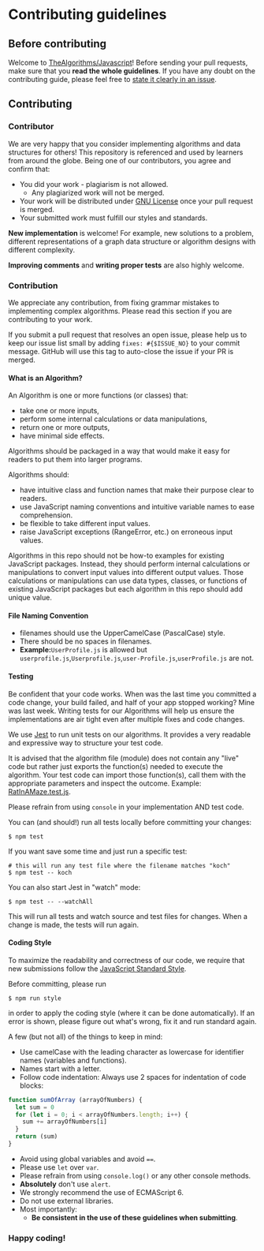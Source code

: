 # Contributing guidelines

## Before contributing

Welcome to [TheAlgorithms/Javascript](https://github.com/TheAlgorithms/Javascript)! Before sending your pull requests,
make sure that you **read the whole guidelines**. If you have any doubt on the contributing guide, please feel free to
[state it clearly in an issue](https://github.com/TheAlgorithms/Javascript/issues/new).

## Contributing

### Contributor

We are very happy that you consider implementing algorithms and data structures for others! This repository is
referenced and used by learners from around the globe. Being one of our contributors, you agree and confirm that:

* You did your work - plagiarism is not allowed.
    * Any plagiarized work will not be merged.
* Your work will be distributed under [GNU License](LICENSE) once your pull request is merged.
* Your submitted work must fulfill our styles and standards.

**New implementation** is welcome! For example, new solutions to a problem, different representations of a graph data
structure or algorithm designs with different complexity.

**Improving comments** and **writing proper tests** are also highly welcome.

### Contribution

We appreciate any contribution, from fixing grammar mistakes to implementing complex algorithms. Please read this
section if you are contributing to your work.

If you submit a pull request that resolves an open issue, please help us to keep our issue list small by adding
`fixes: #{$ISSUE_NO}` to your commit message. GitHub will use this tag to auto-close the issue if your PR is merged.

#### What is an Algorithm?

An Algorithm is one or more functions (or classes) that:

* take one or more inputs,
* perform some internal calculations or data manipulations,
* return one or more outputs,
* have minimal side effects.

Algorithms should be packaged in a way that would make it easy for readers to put them into larger programs.

Algorithms should:

* have intuitive class and function names that make their purpose clear to readers.
* use JavaScript naming conventions and intuitive variable names to ease comprehension.
* be flexible to take different input values.
* raise JavaScript exceptions (RangeError, etc.) on erroneous input values.

Algorithms in this repo should not be how-to examples for existing JavaScript packages. Instead, they should perform
internal calculations or manipulations to convert input values into different output values. Those calculations or
manipulations can use data types, classes, or functions of existing JavaScript packages but each algorithm in this repo
should add unique value.

#### File Naming Convention

* filenames should use the UpperCamelCase (PascalCase) style.
* There should be no spaces in filenames.
* **Example:**`UserProfile.js` is allowed but `userprofile.js`,`Userprofile.js`,`user-Profile.js`,`userProfile.js` are
  not.

#### Testing

Be confident that your code works. When was the last time you committed a code change, your build failed, and half of
your app stopped working? Mine was last week. Writing tests for our Algorithms will help us ensure the implementations
are air tight even after multiple fixes and code changes.

We use [Jest](https://jestjs.io/) to run unit tests on our algorithms. It provides a very readable and expressive way to
structure your test code.

It is advised that the algorithm file (module) does not contain any "live" code but rather just exports the function(s)
needed to execute the algorithm. Your test code can import those function(s), call them with the appropriate parameters
and inspect the outcome. Example: [RatInAMaze.test.js](Backtracking/tests/RatInAMaze.test.js).

Please refrain from using `console` in your implementation AND test code.

You can (and should!) run all tests locally before committing your changes:

```shell
$ npm test
```

If you want save some time and just run a specific test:

```shell
# this will run any test file where the filename matches "koch"
$ npm test -- koch
```

You can also start Jest in "watch" mode:

```shell
$ npm test -- --watchAll
```

This will run all tests and watch source and test files for changes. When a change is made, the tests will run again.

#### Coding Style

To maximize the readability and correctness of our code, we require that new submissions follow the
[JavaScript Standard Style](https://standardjs.com/).

Before committing, please run

```shell
$ npm run style
```

in order to apply the coding style (where it can be done automatically). If an error is shown, please figure out what's
wrong, fix it and run standard again.

A few (but not all) of the things to keep in mind:

* Use camelCase with the leading character as lowercase for identifier names (variables and functions).
* Names start with a letter.
* Follow code indentation: Always use 2 spaces for indentation of code blocks:
```js
function sumOfArray (arrayOfNumbers) {
  let sum = 0
  for (let i = 0; i < arrayOfNumbers.length; i++) {
    sum += arrayOfNumbers[i]
  }
  return (sum)
}
```
* Avoid using global variables and avoid `==`.
* Please use `let` over `var`.
* Please refrain from using `console.log()` or any other console methods.
* **Absolutely** don't use `alert`.
* We strongly recommend the use of ECMAScript 6.
* Do not use external libraries.
* Most importantly:
    * **Be consistent in the use of these guidelines when submitting**.

### Happy coding!
